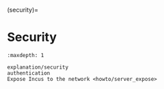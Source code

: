 (security)=
# Security

```{toctree}
:maxdepth: 1

explanation/security
authentication
Expose Incus to the network <howto/server_expose>
